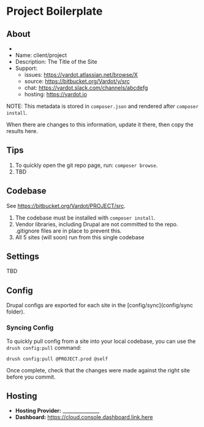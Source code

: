 # Project Boilerplate

## About
*
* Name: client/project
* Description: The Title of the Site
* Support:
  * issues: https://vardot.atlassian.net/browse/X
  * source: https://bitbucket.org/Vardot/y/src
  * chat: https://vardot.slack.com/channels/abcdefg
  * hosting: https://vardot.io

NOTE: This metadata is stored in `composer.json` and rendered after `composer install`.

When there are changes to this information, update it there, then copy the results here.

## Tips

1. To quickly open the git repo page, run: `composer browse`.
2. TBD

## Codebase

See https://bitbucket.org/Vardot/PROJECT/src.

1. The codebase must be installed with `composer install`.
2. Vendor libraries, including Drupal are not committed to the repo. .gitignore files are in place to prevent this.
3. All 5 sites (will soon) run from this single codebase

## Settings

TBD

## Config

Drupal configs are exported for each site in the [config/sync](config/sync folder).

### Syncing Config

To quickly pull config from a site into your local codebase, you can use the `drush config:pull` command:

```
drush config:pull @PROJECT.prod @self
```

Once complete, check that the changes were made against the right site before you commit.

## Hosting

- **Hosting Provider:** _______________
- **Dashboard:** https://cloud.console.dashboard.link.here


